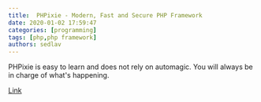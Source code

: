 ```yaml
---
title:  PHPixie - Modern, Fast and Secure PHP Framework 
date: 2020-01-02 17:59:47
categories: [programming]
tags: [php,php framework]
authors: sedlav
---
```


PHPixie is easy to learn and does not rely on automagic. You will always be in charge of what's happening.

[Link](https://phpixie.com/)
